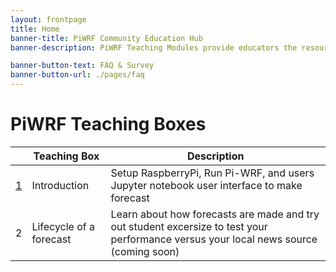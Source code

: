 ```yaml
---
layout: frontpage
title: Home
banner-title: PiWRF Community Education Hub
banner-description: PiWRF Teaching Modules provide educators the resources they need to teach and develop PiWRF modules for middle and high school Earth Science Curricula. University faculty and students can make model changes and build advanced modules. 

banner-button-text: FAQ & Survey
banner-button-url: ./pages/faq
---
```


# PiWRF Teaching Boxes

|   | Teaching Box | Description |
| --| ------------ | ----------- |
| [1](./pages/boxes/box1.html) |    Introduction | Setup RaspberryPi, Run Pi-WRF, and users Jupyter notebook user interface to make forecast|
| 2 |   Lifecycle of a forecast | Learn about how forecasts are made and try out student excersize to test your performance versus your local news source (coming soon)|
